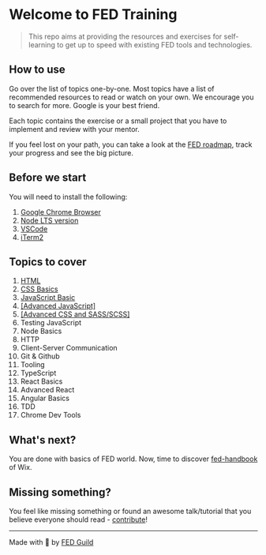 # Welcome to FED Training

> This repo aims at providing the resources and exercises for self-learning to get up to speed with existing FED tools and technologies. 

## How to use
Go over the list of topics one-by-one. Most topics have a list of recommended resources to read or watch on your own. We encourage you to search for more. Google is your best friend. 

Each topic contains the exercise or a small project that you have to implement and review with your mentor.

If you feel lost on your path, you can take a look at the [FED roadmap](./assets/frontend-roadmap.png), track your progress and see the big picture.

## Before we start
You will need to install the following:

1. [Google Chrome Browser](https://www.google.com/chrome/)
1. [Node LTS version](https://nodejs.org/en/)
1. [VSCode](https://code.visualstudio.com/)
1. [iTerm2](https://www.iterm2.com/)

## Topics to cover

1. [HTML](/src/html/index.md)
1. [CSS Basics](/src/css/index.md)
1. [JavaScript Basic](/src/javascript/index.md)
1. [[Advanced JavaScript]](/src/advanced-js/index.md)
1. [[Advanced CSS and SASS/SCSS]](/src/advanced-css-sass/index.md)
1. Testing JavaScript 
1. Node Basics
1. HTTP
1. Client-Server Communication
1. Git & Github
1. Tooling
1. TypeScript
1. React Basics
1. Advanced React
1. Angular Basics
1. TDD
1. Chrome Dev Tools

## What's next?
You are done with basics of FED world. Now, time to discover [fed-handbook](https://github.com/wix-private/fed-handbook) of Wix.

## Missing something?
You feel like missing something or found an awesome talk/tutorial that you believe everyone should read - [contribute](./CONTRIBUTING.md)!

---
Made with  &#128150; by [FED Guild](mailto:feds@wix.com)